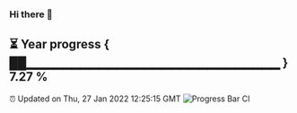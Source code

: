 ### Hi there 👋
⏳ Year progress { ██▁▁▁▁▁▁▁▁▁▁▁▁▁▁▁▁▁▁▁▁▁▁▁▁▁▁▁▁ } 7.27 %
---
⏰ Updated on Thu, 27 Jan 2022 12:25:15 GMT
![Progress Bar CI](https://github.com/liununu/liununu/workflows/Progress%20Bar%20CI/badge.svg)
